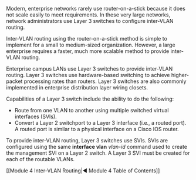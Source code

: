 Modern, enterprise networks rarely use router-on-a-stick because it does not scale easily to meet requirements. In these very large networks, network administrators use Layer 3 switches to configure inter-VLAN routing.

Inter-VLAN routing using the router-on-a-stick method is simple to implement for a small to medium-sized organization. However, a large enterprise requires a faster, much more scalable method to provide inter-VLAN routing.

Enterprise campus LANs use Layer 3 switches to provide inter-VLAN routing. Layer 3 switches use hardware-based switching to achieve higher-packet processing rates than routers. Layer 3 switches are also commonly implemented in enterprise distribution layer wiring closets.

Capabilities of a Layer 3 switch include the ability to do the following:

- Route from one VLAN to another using multiple switched virtual interfaces (SVIs).
- Convert a Layer 2 switchport to a Layer 3 interface (i.e., a routed port). A routed port is similar to a physical interface on a Cisco IOS router.

To provide inter-VLAN routing, Layer 3 switches use SVIs. SVIs are configured using the same **interface vlan** _vlan-id_ command used to create the management SVI on a Layer 2 switch. A Layer 3 SVI must be created for each of the routable VLANs.

[[Module 4 Inter-VLAN Routing|◀ Module 4 Table of Contents]]